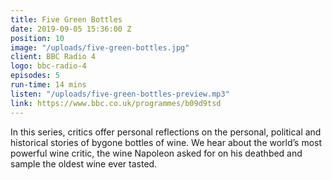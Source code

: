 ```yaml
---
title: Five Green Bottles
date: 2019-09-05 15:36:00 Z
position: 10
image: "/uploads/five-green-bottles.jpg"
client: BBC Radio 4
logo: bbc-radio-4
episodes: 5
run-time: 14 mins
listen: "/uploads/five-green-bottles-preview.mp3"
link: https://www.bbc.co.uk/programmes/b09d9tsd
---
```


In this series, critics offer personal reflections on the personal, political and historical stories of bygone bottles of wine. We hear about the world’s most powerful wine critic, the wine Napoleon asked for on his deathbed and sample the oldest wine ever tasted.